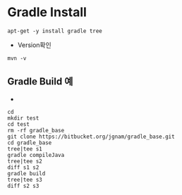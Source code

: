 # Gradle Install
```
apt-get -y install gradle tree
```
* Version확인
```
mvn -v
```

## Gradle Build 예
*
```
cd
mkdir test
cd test
rm -rf gradle_base
git clone https://bitbucket.org/jgnam/gradle_base.git
cd gradle_base
tree|tee s1
gradle compileJava
tree|tee s2
diff s1 s2
gradle build
tree|tee s3
diff s2 s3
```
